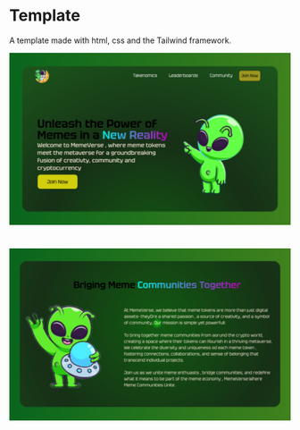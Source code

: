 # Template
A template made with html, css and the Tailwind framework.

![imgs1](/static/template/1.png)
#
![imgs2](/static/template/2.png)

